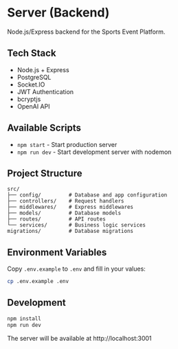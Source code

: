 # Server (Backend)

Node.js/Express backend for the Sports Event Platform.

## Tech Stack
- Node.js + Express
- PostgreSQL
- Socket.IO
- JWT Authentication
- bcryptjs
- OpenAI API

## Available Scripts

- `npm start` - Start production server
- `npm run dev` - Start development server with nodemon

## Project Structure

```
src/
├── config/         # Database and app configuration
├── controllers/    # Request handlers
├── middlewares/    # Express middlewares
├── models/         # Database models
├── routes/         # API routes
└── services/       # Business logic services
migrations/         # Database migrations
```

## Environment Variables

Copy `.env.example` to `.env` and fill in your values:

```bash
cp .env.example .env
```

## Development

```bash
npm install
npm run dev
```

The server will be available at http://localhost:3001
